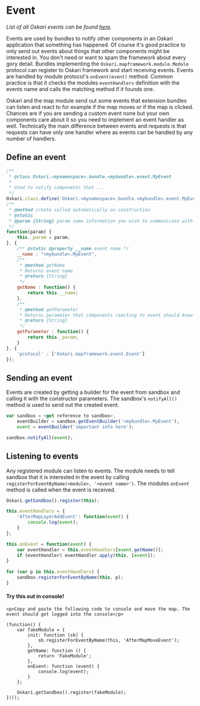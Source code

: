 # Event

*List of all Oskari events can be found [here](/documentation/core-concepts/event-list).*

Events are used by bundles to notify other components in an Oskari application that something has happened. Of course it's good practice to only send out events about things that other components might be interested in. You don't need or want to spam the framework about every gory detail. Bundles implementing the `Oskari.mapframework.module.Module` protocol can register to Oskari framework and start receiving events. Events are handled by module protocol's `onEvent(event)` method. Common practice is that it checks the modules `eventHandlers` definition with the events name and calls the matching method if it founds one.

Oskari and the map module send out some events that extension bundles can listen and react to for example if the map moves or if the map is clicked. Chances are if you are sending a custom event none but your own components care about it so you need to implement an event handler as well. Technically the main difference between events and requests is that requests can have only one handler where as events can be handled by any number of handlers.

## Define an event

```javascript
/**
 * @class Oskari.<mynamespace>.bundle.<mybundle>.event.MyEvent
 * 
 * Used to notify components that ... 
 */
Oskari.clazz.define('Oskari.<mynamespace>.bundle.<mybundle>.event.MyEvent', 
/**
 * @method create called automatically on construction
 * @static
 * @param {String} param some information you wish to communicate with the event
 */
function(param) {
    this._param = param;
}, {
    /** @static @property __name event name */
    __name : "<mybundle>.MyEvent",
    /**
     * @method getName
     * Returns event name
     * @return {String}
     */
    getName : function() {
        return this.__name;
    },
    /**
     * @method getParameter 
     * Returns parameter that components reacting to event should know about
     * @return {String}
     */
    getParameter : function() {
        return this._param;
    }
}, {
    'protocol' : ['Oskari.mapframework.event.Event']
});
```

## Sending an event

Events are created by getting a builder for the event from sandbox and calling it with the constructor parameters. The sandbox's `notifyAll()` method is used to send out the created event.

```javascript
var sandbox = <get reference to sandbox>,
    eventBuilder = sandbox.getEventBuilder('<mybundle>.MyEvent'),
    event = eventBuilder('important info here');

sandbox.notifyAll(event);
```

## Listening to events

Any registered module can listen to events. The module needs to tell sandbox that it is interested in the event by calling `registerForEventByName(<module>, '<event name>')`. The modules `onEvent` method is called when the event is received.

```javascript
Oskari.getSandbox().register(this);

this.eventHandlers = {
    'AfterMapLayerAddEvent': function(event) {
        console.log(event);
    }
};

this.onEvent = function(event) {
    var eventHandler = this.eventHandlers[event.getName()];
    if (eventHandler) eventHandler.apply(this, [event]);
}
        
for (var p in this.eventHandlers) {
    sandbox.registerForEventByName(this, p);
}
```

<div class="bs-callout bs-callout-info">
    <h4>Try this out in console!</h4>

    <p>Copy and paste the following code to console and move the map. The event should get logged into the console</p>

<pre><code>(function() {
    var fakeModule = {
        init: function (sb) {
            sb.registerForEventByName(this, 'AfterMapMoveEvent');
        },
        getName: function () {
            return 'FakeModule';
        }, 
        onEvent: function (event) {
            console.log(event);
        }
    };

    Oskari.getSandbox().register(fakeModule);
})();</code></pre>
</div>